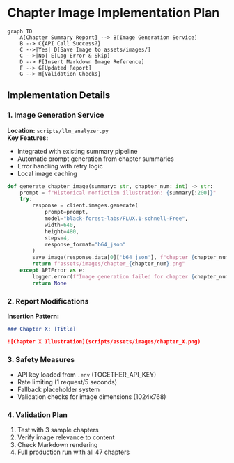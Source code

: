 # Chapter Image Implementation Plan

```mermaid
graph TD
    A[Chapter Summary Report] --> B[Image Generation Service]
    B --> C{API Call Success?}
    C -->|Yes| D[Save Image to assets/images/]
    C -->|No| E[Log Error & Skip]
    D --> F[Insert Markdown Image Reference]
    F --> G[Updated Report]
    G --> H[Validation Checks]
```

## Implementation Details

### 1. Image Generation Service
**Location:** `scripts/llm_analyzer.py`  
**Key Features:**
- Integrated with existing summary pipeline
- Automatic prompt generation from chapter summaries
- Error handling with retry logic
- Local image caching

```python
def generate_chapter_image(summary: str, chapter_num: int) -> str:
    prompt = f"Historical nonfiction illustration: {summary[:200]}"
    try:
        response = client.images.generate(
            prompt=prompt,
            model="black-forest-labs/FLUX.1-schnell-Free",
            width=640,
            height=480,
            steps=4,
            response_format="b64_json"
        )
        save_image(response.data[0]['b64_json'], f"chapter_{chapter_num}.png")
        return f"assets/images/chapter_{chapter_num}.png"
    except APIError as e:
        logger.error(f"Image generation failed for chapter {chapter_num}: {e}")
        return None
```

### 2. Report Modifications
**Insertion Pattern:**
```markdown
### Chapter X: [Title]

![Chapter X Illustration](scripts/assets/images/chapter_X.png)
```

### 3. Safety Measures
- API key loaded from `.env` (TOGETHER_API_KEY)
- Rate limiting (1 request/5 seconds)
- Fallback placeholder system
- Validation checks for image dimensions (1024x768)

### 4. Validation Plan
1. Test with 3 sample chapters
2. Verify image relevance to content
3. Check Markdown rendering
4. Full production run with all 47 chapters